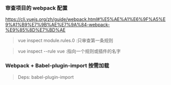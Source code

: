 
### 审查项目的 webpack 配置

https://cli.vuejs.org/zh/guide/webpack.html#%E5%AE%A1%E6%9F%A5%E9%A1%B9%E7%9B%AE%E7%9A%84-webpack-%E9%85%8D%E7%BD%AE

> vue inspect module.rules.0  :只审查第一条规则

> vue inspect --rule vue :指向一个规则或插件的名字

### Webpack + Babel-plugin-import 按需加载

> Deps: babel-plugin-import